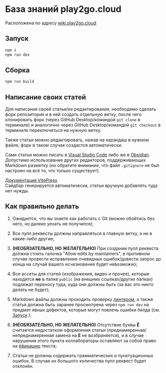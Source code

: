 # База знаний play2go.cloud

Расположена по адресу [wiki.play2go.cloud](https://wiki.play2go.cloud)

## Запуск

```sh
npm i
npm run dev
```

## Сборка

```sh
npm run build
```

## Написание своих статей

Для написания своей статьи/их редактирования, необходимо сделать форк репозитория и в ней создать отдельную ветку, после чего клонировать форк (через GitHub Desktop/командой `git clone` в терминале) и аналогично через GitHub Desktop/командой `git checkout` в терминале переключиться на нужную ветку.

Также статьи можно редактировать, нажав на карандаш в нужном файле, форк в таком случае создастся автоматически.

Сами статьи можно писать в [Visual Studio Code](https://code.visualstudio.com/) либо же в [Obsidian](https://obsidian.md/). Допустимо использование других редакторов, поддерживающих Markdown разметку (но обратите внимание, что файл `.gitignore` не был настроен на всё то, что только существует).

[Документация VitePress](https://vitepress.dev) <br>
Сайдбар генерируется автоматически, статьи вручную добавлять туда нет нужды.

## Как правильно делать

1. Ожидается, что вы знаете как работать с Git (можно обойтись без него, но далеко уехать не получится);

2. Все пулл реквесты должны направляться в главную ветку, а не в какие-либо другие;

3. **(НЕОБЯЗАТЕЛЬНО, НО ЖЕЛАТЕЛЬНО)** При создании пулл реквеста должна стоять галочка "Allow edits by maintainers", в противном случае провести исправление очевидных ошибок/довести запрос до конца на случай вашего исчезновения будет невозможно;

4. Все ассеты для статей (изображения, видео и прочее), которые находятся **не** в папке `public` (на внешних ссылках/других папках) подлежат переносу туда, куда они должны быть (за вас это никто делать не будет);

5. Markdown файлы должны проходить проверку [линтером](https://marketplace.visualstudio.com/items?itemName=DavidAnson.vscode-markdownlint), а также статья должна быть заранее просмотрена через `npm run dev` на предмет явных дефектов, которые могут повлечь ошибки билда (см. [Запуск](https://github.com/play2go/wiki#%D0%B7%D0%B0%D0%BF%D1%83%D1%81%D0%BA) );

6. **(НЕОБЯЗАТЕЛЬНО, НО ЖЕЛАТЕЛЬНО)** Отсутствие буквы **Ё** считается недостатком оформления статьи (преднамеренная/непреднамеренная замена на **Е** не возбраняется), и в случае нарушения этого пункта коллабораторы оставляют за собой право на [ёфикацию](https://ru.wikipedia.org/wiki/Ёфикатор) текста;

7. Статьи не должны содержать грамматических и пунктуационных ошибок. В случае их большого количества пулл реквест будет отклонён.


